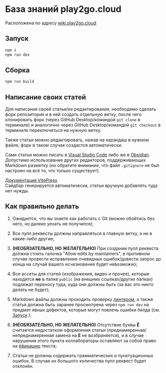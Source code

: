 # База знаний play2go.cloud

Расположена по адресу [wiki.play2go.cloud](https://wiki.play2go.cloud)

## Запуск

```sh
npm i
npm run dev
```

## Сборка

```sh
npm run build
```

## Написание своих статей

Для написания своей статьи/их редактирования, необходимо сделать форк репозитория и в ней создать отдельную ветку, после чего клонировать форк (через GitHub Desktop/командой `git clone` в терминале) и аналогично через GitHub Desktop/командой `git checkout` в терминале переключиться на нужную ветку.

Также статьи можно редактировать, нажав на карандаш в нужном файле, форк в таком случае создастся автоматически.

Сами статьи можно писать в [Visual Studio Code](https://code.visualstudio.com/) либо же в [Obsidian](https://obsidian.md/). Допустимо использование других редакторов, поддерживающих Markdown разметку (но обратите внимание, что файл `.gitignore` не был настроен на всё то, что только существует).

[Документация VitePress](https://vitepress.dev) <br>
Сайдбар генерируется автоматически, статьи вручную добавлять туда нет нужды.

## Как правильно делать

1. Ожидается, что вы знаете как работать с Git (можно обойтись без него, но далеко уехать не получится);

2. Все пулл реквесты должны направляться в главную ветку, а не в какие-либо другие;

3. **(НЕОБЯЗАТЕЛЬНО, НО ЖЕЛАТЕЛЬНО)** При создании пулл реквеста должна стоять галочка "Allow edits by maintainers", в противном случае провести исправление очевидных ошибок/довести запрос до конца на случай вашего исчезновения будет невозможно;

4. Все ассеты для статей (изображения, видео и прочее), которые находятся **не** в папке `public` (на внешних ссылках/других папках) подлежат переносу туда, куда они должны быть (за вас это никто делать не будет);

5. Markdown файлы должны проходить проверку [линтером](https://marketplace.visualstudio.com/items?itemName=DavidAnson.vscode-markdownlint), а также статья должна быть заранее просмотрена через `npm run dev` на предмет явных дефектов, которые могут повлечь ошибки билда (см. [Запуск](https://github.com/play2go/wiki#%D0%B7%D0%B0%D0%BF%D1%83%D1%81%D0%BA) );

6. **(НЕОБЯЗАТЕЛЬНО, НО ЖЕЛАТЕЛЬНО)** Отсутствие буквы **Ё** считается недостатком оформления статьи (преднамеренная/непреднамеренная замена на **Е** не возбраняется), и в случае нарушения этого пункта коллабораторы оставляют за собой право на [ёфикацию](https://ru.wikipedia.org/wiki/Ёфикатор) текста;

7. Статьи не должны содержать грамматических и пунктуационных ошибок. В случае их большого количества пулл реквест будет отклонён.


